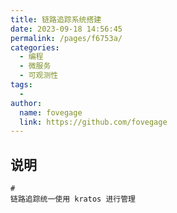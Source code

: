 ```yaml
---
title: 链路追踪系统搭建
date: 2023-09-18 14:56:45
permalink: /pages/f6753a/
categories:
  - 编程
  - 微服务
  - 可观测性
tags:
  - 
author: 
  name: fovegage
  link: https://github.com/fovegage
---
```

## 说明

```
# 
链路追踪统一使用 kratos 进行管理
```